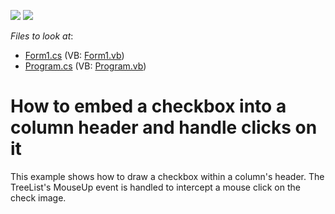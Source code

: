 <!-- default badges list -->
[![](https://img.shields.io/badge/Open_in_DevExpress_Support_Center-FF7200?style=flat-square&logo=DevExpress&logoColor=white)](https://supportcenter.devexpress.com/ticket/details/E1327)
[![](https://img.shields.io/badge/📖_How_to_use_DevExpress_Examples-e9f6fc?style=flat-square)](https://docs.devexpress.com/GeneralInformation/403183)
<!-- default badges end -->
<!-- default file list -->
*Files to look at*:

* [Form1.cs](./CS/CheckBoxInColumnHeader/Form1.cs) (VB: [Form1.vb](./VB/CheckBoxInColumnHeader/Form1.vb))
* [Program.cs](./CS/CheckBoxInColumnHeader/Program.cs) (VB: [Program.vb](./VB/CheckBoxInColumnHeader/Program.vb))
<!-- default file list end -->
# How to embed a checkbox into a column header and handle clicks on it


<p>This example shows how to draw a checkbox within a column's header. The TreeList's MouseUp event is handled to intercept a mouse click on the check image.</p>

<br/>


